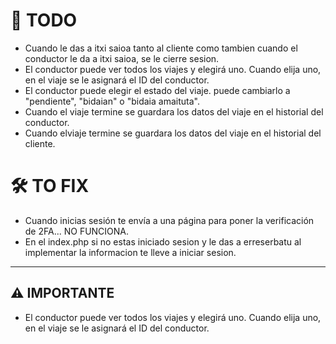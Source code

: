# 🚧 TODO

- Cuando le das a itxi saioa tanto al cliente como tambien cuando el conductor le da a itxi saioa, se le cierre sesion.
- El conductor puede ver todos los viajes y elegirá uno. Cuando elija uno, en el viaje se le asignará el ID del conductor.
- El conductor puede elegir el estado del viaje. puede cambiarlo a "pendiente", "bidaian" o "bidaia amaituta".
- Cuando el viaje termine se guardara los datos del viaje en el historial del conductor.
- Cuando elviaje termine se guardara los datos del viaje en el historial del cliente.

# 🛠️ TO FIX

- Cuando inicias sesión te envía a una página para poner la verificación de 2FA... NO FUNCIONA.
- En el index.php si no estas iniciado sesion y le das a erreserbatu al implementar la informacion te lleve a iniciar sesion.

---

## ⚠️ IMPORTANTE

- El conductor puede ver todos los viajes y elegirá uno. Cuando elija uno, en el viaje se le asignará el ID del conductor.
